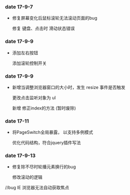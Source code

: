  ### date 17-9-7 
 *  修复屏幕变化后鼠标滚轮无法滚动页面的bug

    修复 键盘、点击时 滑动状态错误
   
 ### date 17-9-9
 *  添加左右按钮

    添加滚轮控制开关
   
 ### date 17-9-9
 *  新增当调整浏览器窗口的大小时，发生 resize 事件是否触发

    更改点击监听对象为 ul

    新增 修正index的方法  (暂时废除)

 ### date 17-11
 *  将PageSwitch全局暴露， 以支持多例模式

    优化代码结构，符合jquery插件写法
   
 ### date 17-9-13
 *  修复除不尽时轮播元素换行的bug
 
    修改滚动的逻辑
  
//bug IE 浏览器无法自动获取焦点